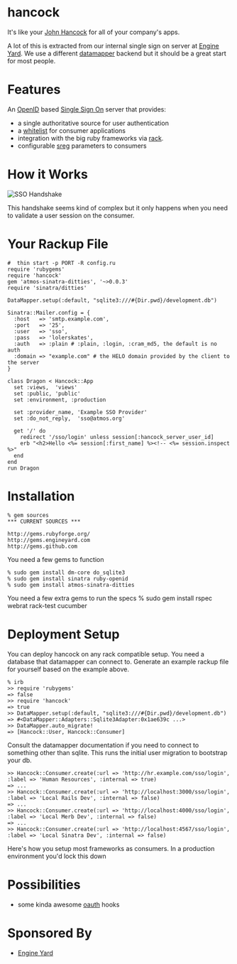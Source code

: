hancock
=======

It's like your [John Hancock][johnhancock] for all of your company's apps.  

A lot of this is extracted from our internal single sign on server at [Engine
Yard][ey].  We use a different [datamapper][datamapper] backend but it should
be a great start for most people.

Features
========
An [OpenID][openid] based [Single Sign On][sso] server that provides:

* a single authoritative source for user authentication
* a [whitelist][whitelist] for consumer applications
* integration with the big ruby frameworks via [rack][hancock_examples].
* configurable [sreg][sreg] parameters to consumers

How it Works
============
![SSO Handshake](http://img.skitch.com/20090305-be6wwmbc4gfsi9euy3w7np31mm.jpg)

This handshake seems kind of complex but it only happens when you need to
validate a user session on the consumer.

Your Rackup File
================
    #  thin start -p PORT -R config.ru
    require 'rubygems'
    require 'hancock'
    gem 'atmos-sinatra-ditties', '~>0.0.3'
    require 'sinatra/ditties'

    DataMapper.setup(:default, "sqlite3:///#{Dir.pwd}/development.db")

    Sinatra::Mailer.config = {
      :host   => 'smtp.example.com',
      :port   => '25',
      :user   => 'sso',
      :pass   => 'lolerskates',
      :auth   => :plain # :plain, :login, :cram_md5, the default is no auth
      :domain => "example.com" # the HELO domain provided by the client to the server
    }

    class Dragon < Hancock::App
      set :views,  'views'
      set :public, 'public'
      set :environment, :production

      set :provider_name, 'Example SSO Provider'
      set :do_not_reply,  'sso@atmos.org'

      get '/' do
        redirect '/sso/login' unless session[:hancock_server_user_id]
        erb "<h2>Hello <%= session[:first_name] %><!-- <%= session.inspect %>"
      end
    end
    run Dragon

Installation
============
    % gem sources
    *** CURRENT SOURCES ***

    http://gems.rubyforge.org/
    http://gems.engineyard.com
    http://gems.github.com

You need a few gems to function

    % sudo gem install dm-core do_sqlite3
    % sudo gem install sinatra ruby-openid 
    % sudo gem install atmos-sinatra-ditties

You need a few extra gems to run the specs
    % sudo gem install rspec webrat rack-test cucumber

Deployment Setup
================
You can deploy hancock on any rack compatible setup.  You need a database that
datamapper can connect to.  Generate an example rackup file for yourself based
on the example above.

    % irb
    >> require 'rubygems'
    => false
    >> require 'hancock'
    => true
    >> DataMapper.setup(:default, "sqlite3:///#{Dir.pwd}/development.db")
    => #<DataMapper::Adapters::Sqlite3Adapter:0x1ae639c ...>
    >> DataMapper.auto_migrate!
    => [Hancock::User, Hancock::Consumer]

Consult the datamapper documentation if you need to connect to something other
than sqlite.  This runs the initial user migration to bootstrap your db.

    >> Hancock::Consumer.create(:url => 'http://hr.example.com/sso/login', :label => 'Human Resources', :internal => true)
    => ...
    >> Hancock::Consumer.create(:url => 'http://localhost:3000/sso/login', :label => 'Local Rails Dev', :internal => false)
    => ...
    >> Hancock::Consumer.create(:url => 'http://localhost:4000/sso/login', :label => 'Local Merb Dev', :internal => false)
    => ...
    >> Hancock::Consumer.create(:url => 'http://localhost:4567/sso/login', :label => 'Local Sinatra Dev', :internal => false)

Here's how you setup most frameworks as consumers.  In a production environment you'd lock this down

Possibilities
=============
* some kinda awesome [oauth][oauth] hooks

Sponsored By
============
* [Engine Yard][ey]

[johnhancock]: http://www.urbandictionary.com/define.php?term=john+hancock
[ey]: http://www.engineyard.com/
[sr]: http://github.com/sr
[atmos]: http://github.com/atmos
[halorgium]: http://github.com/halorgium
[adelcambre]: http://github.com/adelcambre
[srfork]: http://github.com/sr/webrat/tree/sinatra
[webrat]: http://github.com/brynary/webrat
[hancock_examples]: http://github.com/atmos/hancock-client/tree/98aae96077a8fbfa0097f33ec3ecd628fc549c54/examples/dragon
[datamapper]: http://datamapper.org
[openid]: http://openid.net/
[sso]: http://en.wikipedia.org/wiki/Single_sign-on
[whitelist]: http://en.wikipedia.org/wiki/Whitelist
[oauth]: http://oauth.net/
[sreg]: http://openid.net/specs/openid-simple-registration-extension-1_0.html#response_format
[simpledb]: http://aws.amazon.com/simpledb/
